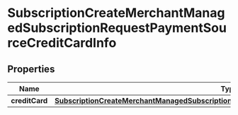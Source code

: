 

# SubscriptionCreateMerchantManagedSubscriptionRequestPaymentSourceCreditCardInfo


## Properties

| Name | Type | Description | Notes |
|------------ | ------------- | ------------- | -------------|
|**creditCard** | [**SubscriptionCreateMerchantManagedSubscriptionRequestPaymentSourceCreditCardInfoCreditCard**](SubscriptionCreateMerchantManagedSubscriptionRequestPaymentSourceCreditCardInfoCreditCard.md) |  |  [optional] |



